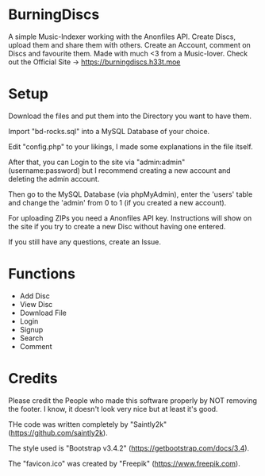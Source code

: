 # BurningDiscs
A simple Music-Indexer working with the Anonfiles API. Create Discs, upload them and share them with others. Create an Account, comment on Discs and favourite them. Made with much &lt;3 from a Music-lover. Check out the Official Site -> https://burningdiscs.h33t.moe

# Setup
Download the files and put them into the Directory you want to have them.

Import "bd-rocks.sql" into a MySQL Database of your choice.

Edit "config.php" to your likings, I made some explanations in the file itself.

After that, you can Login to the site via "admin:admin" (username:password) but I recommend creating a new account and deleting the admin account.

Then go to the MySQL Database (via phpMyAdmin), enter the 'users' table and change the 'admin' from 0 to 1 (if you created a new account).

For uploading ZIPs you need a Anonfiles API key. Instructions will show on the site if you try to create a new Disc without having one entered.

If you still have any questions, create an Issue.

# Functions

- Add Disc
- View Disc
- Download File
- Login
- Signup
- Search
- Comment

# Credits
Please credit the People who made this software properly by NOT removing the footer. I know, it doesn't look very nice but at least it's good.

THe code was written completely by "Saintly2k" (https://github.com/saintly2k).

The style used is "Bootstrap v3.4.2" (https://getbootstrap.com/docs/3.4).

The "favicon.ico" was created by "Freepik" (https://www.freepik.com).
